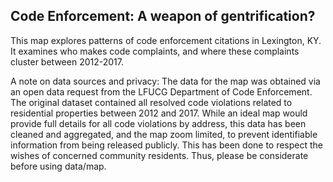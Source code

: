 ## Code Enforcement: A weapon of gentrification?

This map explores patterns of code enforcement citations in Lexington, KY. It examines who makes code complaints, and where these complaints cluster between 2012-2017.

A note on data sources and privacy:
The data for the map was obtained via an open data request from the LFUCG Department of Code Enforcement.</a> The original dataset contained all resolved code violations related to residential properties between 2012 and 2017. While an ideal map would provide full details for all code violations by address, this data has been cleaned and aggregated, and the map zoom limited, to prevent identifiable information from being released publicly. This has been done to respect the wishes of concerned community residents. Thus, please be considerate before using data/map.
